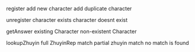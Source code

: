 register
add new character
add duplicate character

unregister
character exists
character doesnt exist

getAnswer
existing Character
non-existent Character

lookupZhuyin
full ZhuyinRep match
partial zhuyin match
no match is found
